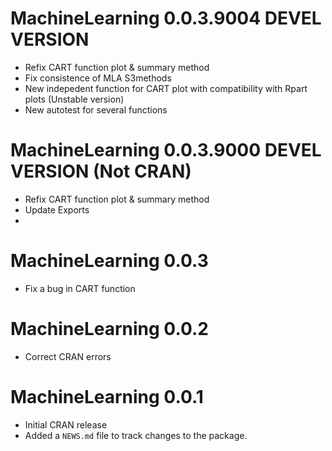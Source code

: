 # MachineLearning 0.0.3.9004 DEVEL VERSION
* Refix CART function plot & summary method
* Fix consistence of MLA S3methods 
* New indepedent function for CART plot with compatibility with Rpart plots (Unstable version)
* New autotest for several functions

# MachineLearning 0.0.3.9000 DEVEL VERSION (Not CRAN)
* Refix CART function plot & summary method
* Update Exports
* 
# MachineLearning 0.0.3
* Fix a bug in CART function

# MachineLearning 0.0.2
* Correct CRAN errors

# MachineLearning 0.0.1
* Initial CRAN release
* Added a `NEWS.md` file to track changes to the package.
